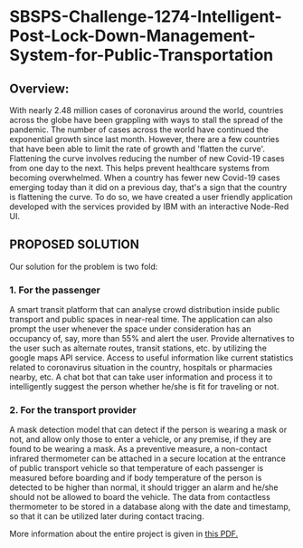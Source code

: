 # SBSPS-Challenge-1274-Intelligent-Post-Lock-Down-Management-System-for-Public-Transportation
## Overview:

With nearly 2.48 million cases of coronavirus around the world, countries across the globe have been grappling with ways to stall the spread of the pandemic. The number of cases across the world have continued the exponential growth since last month. However, there are a few countries that have been able to limit the rate of growth and 'flatten the curve'. Flattening the curve involves reducing the number of new Covid-19 cases from one day to the next. This helps prevent healthcare systems from becoming overwhelmed. When a country has fewer new Covid-19 cases emerging today than it did on a previous day, that's a sign that the country is flattening the curve. To do so, we have created a user friendly application developed with the services provided by IBM with an interactive Node-Red UI.

## PROPOSED SOLUTION
Our solution for the problem is two fold:
### 1. For the passenger
A smart transit platform that can analyse crowd distribution inside public transport and public spaces in near-real time. 
The application can also prompt the user whenever the space under consideration has an occupancy of, say, more than 55% and alert the user. 
Provide alternatives to the user such as alternate routes, transit stations, etc. by utilizing the google maps API service.
Access to useful information like current statistics related to coronavirus situation in the country, hospitals or pharmacies nearby, etc.
A chat bot that can take user information and process it to intelligently suggest the person whether he/she is fit for traveling or not.

### 2. For the transport provider
A mask detection model that can detect if the person is wearing a mask or not, and allow only those to enter a vehicle, or any premise, if they are found to be wearing a mask.
As a preventive measure, a non-contact infrared thermometer can be attached in a secure location at the entrance of public transport vehicle so that temperature of each passenger is measured before boarding and if body temperature of the person is detected to be higher than normal, it should trigger an alarm and he/she should not be allowed to board the vehicle. 
The data from contactless thermometer to be stored in a database along with the date and timestamp, so that it can be utilized later during contact tracing.

More information about the entire project is given in [this PDF.](https://github.com/SmartPracticeschool/SBSPS-Challenge-1274-Intelligent-Post-Lock-Down-Management-System-for-Public-Transportation/blob/master/PROJECT%20REPORT.pdf)


